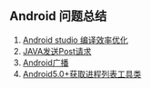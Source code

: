 ## Android 问题总结 ##



1. [Android studio 编译效率优化](https://github.com/X-Chuck/Android-/blob/master/%E7%BC%96%E8%AF%91%E6%95%88%E7%8E%87%E4%BC%98%E5%8C%96.md)
2. [JAVA发送Post请求](https://github.com/X-Chuck/Android-/blob/master/JAVA%E5%8F%91%E9%80%81Post%E8%AF%B7%E6%B1%82%E6%96%B9%E6%B3%95.md)
3. [Android广播](https://github.com/X-Chuck/Android-/blob/master/Android%20%E5%B9%BF%E6%92%AD.md)
4. [Android5.0+获取进程列表工具类](https://github.com/X-Chuck/Android-/blob/master/Android%205.0%2B%E8%8E%B7%E5%8F%96%E8%BF%9B%E7%A8%8B%E5%B7%A5%E5%85%B7%E7%B1%BB.md)